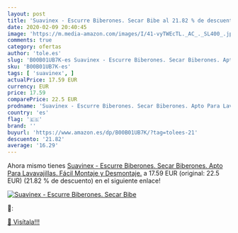 ```yaml
---
layout: post
title: 'Suavinex - Escurre Biberones. Secar Bibe al 21.82 % de descuento'
date: 2020-02-09 20:40:45
image: 'https://m.media-amazon.com/images/I/41-vyTWEcTL._AC_._SL400_.jpg'
comments: true
category: ofertas
author: 'tole.es'
slug: 'B00B01UB7K-es Suavinex - Escurre Biberones. Secar Biberones. Apto Para...'
sku: 'B00B01UB7K-es'
tags: [ 'suavinex', ]
actualPrice: 17.59 EUR
currency: EUR
price: 17.59
comparePrice: 22.5 EUR
prodname: 'Suavinex - Escurre Biberones. Secar Biberones. Apto Para Lavavajillas. Fácil Montaje y Desmontaje.'
country: 'es'
flag: '🇪🇸'
brand: ''
buyurl: 'https://www.amazon.es/dp/B00B01UB7K/?tag=tolees-21'
descuento: '21.82'
average: '16.29'
---
```


Ahora mismo tienes [Suavinex - Escurre Biberones. Secar Biberones. Apto Para Lavavajillas. Fácil Montaje y Desmontaje.](https://www.amazon.es/dp/B00B01UB7K/?tag=tolees-21) a 17.59 EUR (original: 22.5 EUR) (21.82 %  de descuento) en el siguiente enlace!

[![Suavinex - Escurre Biberones. Secar Bibe](https://m.media-amazon.com/images/I/41-vyTWEcTL._AC_._SL400_.jpg)](https://www.amazon.es/dp/B00B01UB7K/?tag=tolees-21)

🔎:


[🛒 Visítala!!!](https://www.amazon.es/dp/B00B01UB7K/?tag=tolees-21)
